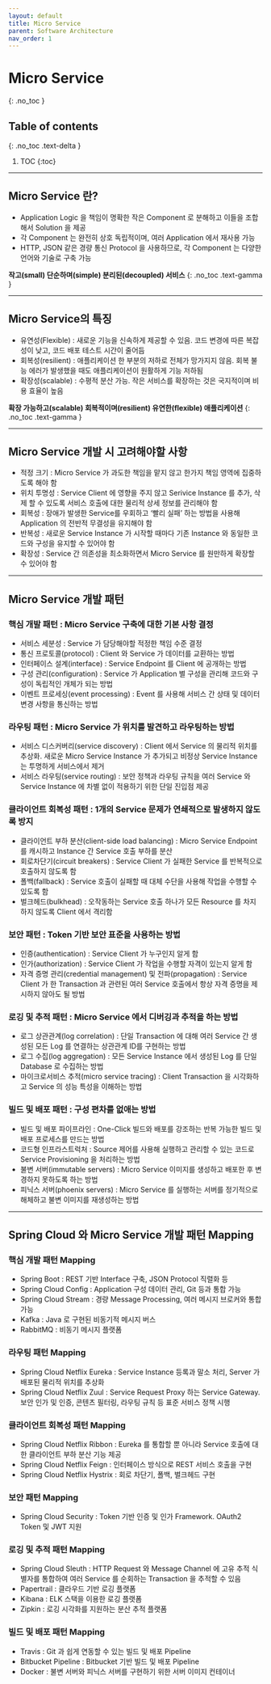 ```yaml
---
layout: default
title: Micro Service
parent: Software Architecture
nav_order: 1
---
```


# Micro Service
{: .no_toc }


## Table of contents
{: .no_toc .text-delta }

1. TOC
{:toc}

---


## **Micro Service 란?**
- Application Logic 을 책임이 명확한 작은 Component 로 분해하고 이들을 조합해서 Solution 을 제공
- 각 Component 는 완전히 상호 독립적이며, 여러 Application 에서 재사용 가능
- HTTP, JSON 같은 경량 통신 Protocol 을 사용하므로, 각 Component 는 다양한 언어와 기술로 구축 가능


**작고(small) 단순하며(simple) 분리된(decoupled) 서비스**
{: .no_toc .text-gamma }


* * *


## **Micro Service의 특징**
- 유연성(Flexible) : 새로운 기능을 신속하게 제공할 수 있음. 코드 변경에 따른 복잡성이 낮고, 코드 배포 테스트 시간이 줄어듬
- 회복성(resilient) : 애플리케이션 한 부분의 저하로 전체가 망가지지 않음. 회복 불능 에러가 발생했을 때도 애플리케이션이 원활하게 기능 저하됨
- 확장성(scalable) : 수평적 분산 가능. 작은 서비스를 확장하는 것은 국지적이며 비용 효율이 높음


**확장 가능하고(scalable) 회복적이며(resilient) 유연한(flexible) 애플리케이션**
{: .no_toc .text-gamma }


* * *


## **Micro Service 개발 시 고려해야할 사항**
- 적정 크기 : Micro Service 가 과도한 책임을 맡지 않고 한가지 책임 영역에 집중하도록 해야 함
- 위치 투명성 : Service Client 에 영향을 주지 않고 Serivice Instance 를 추가, 삭제 할 수 있도록 서비스 호출에 대한 물리적 상세 정보를 관리해야 함
- 회복성 : 장애가 발생한 Service를 우회하고 ‘빨리 실패’ 하는 방법을 사용해 Application 의 전반적 무결성을 유지해야 함
- 반복성 : 새로운 Service Instance 가 시작할 때마다 기존 Instance 와 동일한 코드와 구성을 유지할 수 있어야 함
- 확장성 : Service 간 의존성을 최소화하면서 Micro Service 를 원만하게 확장할 수 있어야 함


* * *


## **Micro Service 개발 패턴**


### **핵심 개발 패턴 : Micro Service 구축에 대한 기본 사항 결정**
- 서비스 세분성 : Service 가 담당해야할 적정한 책임 수준 결정
- 통신 프로토콜(protocol) : Client 와 Service 가 데이터를 교환하는 방법
- 인터페이스 설계(interface) : Service Endpoint 를 Client 에 공개하는 방법
- 구성 관리(configuration) : Service 가 Application 별 구성을 관리해 코드와 구성이 독립적인 개체가 되는 방법
- 이벤트 프로세싱(event processing) : Event 를 사용해 서비스 간 상태 및 데이터 변경 사항을 통신하는 방법


### **라우팅 패턴 : Micro Service 가 위치를 발견하고 라우팅하는 방법**
- 서비스 디스커버리(service discovery) : Client 에서 Service 의 물리적 위치를 추상화. 새로운 Micro Service Instance 가 추가되고 비정상 Service Instance 는 투명하게 서비스에서 제거
- 서비스 라우팅(service routing) : 보안 정책과 라우팅 규칙을 여러 Service 와 Service Instance 에 차별 없이 적용하기 위한 단일 진입점 제공


### **클라이언트 회복성 패턴 : 1개의 Service 문제가 연쇄적으로 발생하지 않도록 방지**
- 클라이언트 부하 분산(client-side load balancing) : Micro Service Endpoint 를 캐시하고 Instance 간 Service 호출 부하를 분산
- 회로차단기(circuit breakers) : Service Client 가 실패한 Service 를 반복적으로 호출하지 않도록 함
- 폴백(fallback) : Service 호출이 실패할 때 대체 수단을 사용해 작업을 수행할 수 있도록 함
- 벌크헤드(bulkhead) : 오작동하는 Service 호출 하나가 모든 Resource 를 차지하지 않도록 Client 에서 격리함


### **보안 패턴 : Token 기반 보안 표준을 사용하는 방법**
- 인증(authentication) : Service Client 가 누구인지 알게 함
- 인가(authorization) : Service Client 가 작업을 수행할 자격이 있는지 알게 함
- 자격 증명 관리(credential management) 및 전파(propagation) : Service Client 가 한 Transaction 과 관련된 여러 Service 호출에서 항상 자격 증명을 제시하지 않아도 될 방법


### **로깅 및 추적 패턴 : Micro Service 에서 디버깅과 추적을 하는 방법**
- 로그 상관관계(log correlation) : 단일 Transaction 에 대해 여러 Service 간 생성된 모든 Log 를 연결하는 상관관계 ID를 구현하는 방법
- 로그 수집(log aggregation) : 모든 Service Instance 에서 생성된 Log 를 단일 Database 로 수집하는 방법
- 마이크로서비스 추적(micro service tracing) : Client Transaction 을 시각화하고 Service 의 성능 특성을 이해하는 방법


### **빌드 및 배포 패턴 : 구성 편차를 없애는 방법**
- 빌드 및 배포 파이프라인 : One-Click 빌드와 배포를 강조하는 반복 가능한 빌드 및 배포 프로세스를 만드는 방법
- 코드형 인프라스트럭처 : Source 제어를 사용해 실행하고 관리할 수 있는 코드로 Service Provisioning 을 처리하는 방법
- 불변 서버(immutable servers) : Micro Service 이미지를 생성하고 배포한 후 변경하지 못하도록 하는 방법
- 피닉스 서버(phoenix servers) : Micro Service 를 실행하는 서버를 정기적으로 해체하고 불변 이미지를 재생성하는 방법


* * *


## **Spring Cloud 와 Micro Service 개발 패턴 Mapping**


### **핵심 개발 패턴 Mapping**
- Spring Boot : REST 기반 Interface 구축, JSON Protocol 직렬화 등
- Spring Cloud Config : Application 구성 데이터 관리, Git 등과 통합 가능
- Spring Cloud Stream : 경량 Message Processing, 여러 메시지 브로커와 통합 가능
- Kafka : Java 로 구현된 비동기적 메시지 버스
- RabbitMQ : 비동기 메시지 플랫폼


### **라우팅 패턴 Mapping**
- Spring Cloud Netflix Eureka : Service Instance 등록과 말소 처리, Server 가 배포된 물리적 위치를 추상화
- Spring Cloud Netflix Zuul : Service Request Proxy 하는 Service Gateway. 보안 인가 및 인증, 콘텐츠 필터링, 라우팅 규칙 등 표준 서비스 정책 시행


### **클라이언트 회복성 패턴 Mapping**
- Spring Cloud Netflix Ribbon : Eureka 를 통합할 뿐 아니라 Service 호출에 대한 클라이언트 부하 분산 기능 제공
- Spring Cloud Netflix Feign : 인터페이스 방식으로 REST 서비스 호출을 구현
- Spring Cloud Netflix Hystrix : 회로 차단기, 폴백, 벌크헤드 구현 


### **보안 패턴 Mapping**
- Spring Cloud Security : Token 기반 인증 및 인가 Framework. OAuth2 Token 및 JWT 지원


### **로깅 및 추적 패턴 Mapping**
- Spring Cloud Sleuth : HTTP Request 와 Message Channel 에 고유 추적 식별자를 통합하여 여러 Service 를 순회하는 Transaction 을 추적할 수 있음
- Papertrail : 클라우드 기반 로깅 플랫폼
- Kibana : ELK 스택을 이용한 로깅 플랫폼
- Zipkin : 로깅 시각화를 지원하는 분산 추적 플랫폼 


### **빌드 및 배포 패턴 Mapping**
- Travis : Git 과 쉽게 연동할 수 있는 빌드 및 배포 Pipeline
- Bitbucket Pipeline : Bitbucket 기반 빌드 및 배포 Pipeline
- Docker : 불변 서버와 피닉스 서버를 구현하기 위한 서버 이미지 컨테이너

